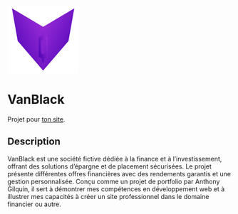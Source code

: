 ![VanBlack Logo](./assets/favanblack.svg)
# VanBlack
Projet pour [ton site](https://0x00ditto.github.io/VanBlack/).

## Description

VanBlack est une société fictive dédiée à la finance et à l’investissement, offrant des solutions d’épargne et de placement sécurisées. Le projet présente différentes offres financières avec des rendements garantis et une gestion personnalisée. Conçu comme un projet de portfolio par Anthony Gilquin, il sert à démontrer mes compétences en développement web et à illustrer mes capacités à créer un site professionnel dans le domaine financier ou autre.
